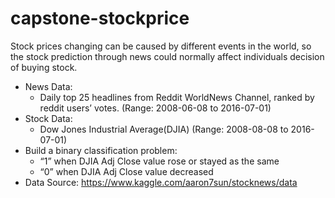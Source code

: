 # capstone-stockprice

Stock prices changing can be caused by different events in the world, so the stock prediction through news could normally affect individuals decision of  buying stock.  

+ News Data:  
    * Daily top 25 headlines from Reddit WorldNews Channel, ranked by reddit users’ votes. (Range: 2008-06-08 to 2016-07-01)  
+ Stock Data: 
    * Dow Jones Industrial Average(DJIA) (Range: 2008-08-08 to 2016-07-01)  
+ Build a binary classification problem:  
    * “1” when DJIA Adj Close value rose or stayed as the same  
    * “0” when DJIA Adj Close value decreased  
+ Data Source: https://www.kaggle.com/aaron7sun/stocknews/data
